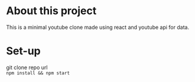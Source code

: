 # About this project

This is a minimal youtube clone made using react and youtube api for data.

# Set-up

git clone repo url <br />
```npm install && npm start```

